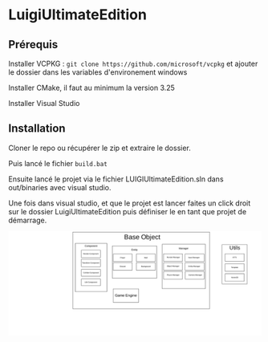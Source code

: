 # LuigiUltimateEdition

## Prérequis

Installer VCPKG : ```git clone https://github.com/microsoft/vcpkg``` et ajouter le dossier dans les variables d'environement windows

Installer CMake, il faut au minimum la version 3.25

Installer Visual Studio

## Installation

Cloner le repo ou récupérer le zip et extraire le dossier.

Puis lancé le fichier ```build.bat```

Ensuite lancé le projet via le fichier LUIGIUltimateEdition.sln dans out/binaries avec visual studio.

Une fois dans visual studio, et que le projet est lancer faites un click droit sur le dossier LuigiUltimateEdition puis définiser le en tant que projet de démarrage.


![al text](<snapshot - archi - 2024-05-14(2.0).png>)